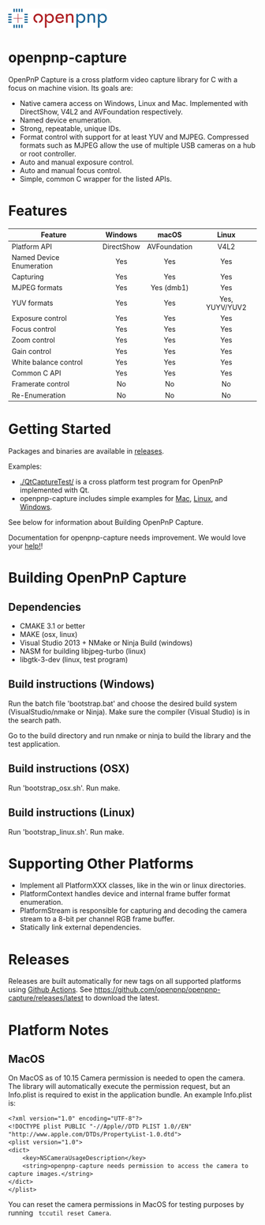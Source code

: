 ![OpenPNP Logo](https://raw.githubusercontent.com/openpnp/openpnp-logo/develop/logo_small.png)

# openpnp-capture
OpenPnP Capture is a cross platform video capture library for C with a focus on machine vision. Its goals are:

* Native camera access on Windows, Linux and Mac. Implemented with DirectShow, V4L2 and AVFoundation respectively.
* Named device enumeration.
* Strong, repeatable, unique IDs.
* Format control with support for at least YUV and MJPEG. Compressed formats such as MJPEG allow the use of multiple USB cameras on a hub or root controller.
* Auto and manual exposure control.
* Auto and manual focus control.
* Simple, common C wrapper for the listed APIs.


# Features
| Feature                  |  Windows   |    macOS     |     Linux      |
| ------------------------ |:----------:|:------------:|:--------------:|
| Platform API             | DirectShow | AVFoundation |      V4L2      |
| Named Device Enumeration |    Yes     |     Yes      |      Yes       |
| Capturing                |    Yes     |     Yes      |      Yes       |
| MJPEG formats            |    Yes     |  Yes (dmb1)  |      Yes       |
| YUV formats              |    Yes     |     Yes      | Yes, YUYV/YUV2 |
| Exposure control         |    Yes     |     Yes      |      Yes       |
| Focus control            |    Yes     |     Yes      |      Yes       |
| Zoom control             |    Yes     |     Yes      |      Yes       |
| Gain control             |    Yes     |     Yes      |      Yes       |
| White balance control    |    Yes     |     Yes      |      Yes       |
| Common C API             |    Yes     |     Yes      |      Yes       |
| Framerate control        |     No     |      No      |       No       |
| Re-Enumeration           |     No     |      No      |       No       |


# Getting Started
Packages and binaries are available in [releases](https://github.com/openpnp/openpnp-capture/releases).

Examples:
  - [./QtCaptureTest/](./QtCaptureTest) is a cross platform test program for OpenPnP implemented with Qt.
  - openpnp-capture includes simple examples for [Mac](./mac/tests/), [Linux](./linux/tests/), and [Windows](./win/tests/).

See below for information about Building OpenPnP Capture. 

Documentation for openpnp-capture needs improvement. We would love your [help!](https://github.com/openpnp/openpnp-capture/edit/master/README.md)!


# Building OpenPnP Capture
## Dependencies
* CMAKE 3.1 or better
* MAKE (osx, linux)
* Visual Studio 2013 + NMake or Ninja Build (windows)
* NASM for building libjpeg-turbo (linux)
* libgtk-3-dev (linux, test program)

## Build instructions (Windows)
Run the batch file 'bootstrap.bat' and choose the desired build system (VisualStudio/nmake or Ninja). Make sure the compiler (Visual Studio) is in the search path. 

Go to the build directory and run nmake or ninja to build the library and the test application.

## Build instructions (OSX)
Run 'bootstrap_osx.sh'. Run make.

## Build instructions (Linux)
Run 'bootstrap_linux.sh'. Run make.


# Supporting Other Platforms
* Implement all PlatformXXX classes, like in the win or linux directories.
* PlatformContext handles device and internal frame buffer format enumeration.
* PlatformStream is responsible for capturing and decoding the camera stream to a 8-bit per channel RGB frame buffer.
* Statically link external dependencies.


# Releases
Releases are built automatically for new tags on all supported platforms using [Github Actions](https://github.com/openpnp/openpnp-capture/blob/master/.github/workflows/build.yml). See https://github.com/openpnp/openpnp-capture/releases/latest to download the latest.

# Platform Notes

## MacOS

On MacOS as of 10.15 Camera permission is needed to open the camera. The library will automatically
execute the permission request, but an Info.plist is required to exist in the application bundle.
An example Info.plist is:

```
<?xml version="1.0" encoding="UTF-8"?>
<!DOCTYPE plist PUBLIC "-//Apple//DTD PLIST 1.0//EN" "http://www.apple.com/DTDs/PropertyList-1.0.dtd">
<plist version="1.0">
<dict>
	<key>NSCameraUsageDescription</key>
	<string>openpnp-capture needs permission to access the camera to capture images.</string>
</dict>
</plist>
```

You can reset the camera permissions in MacOS for testing purposes by running ` tccutil reset Camera`.
